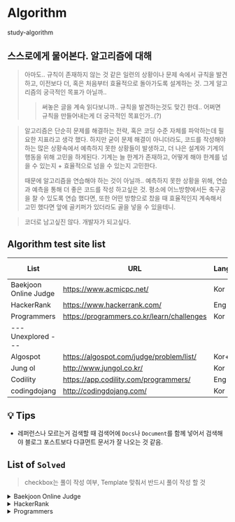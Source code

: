 # Algorithm
study-algorithm

## 스스로에게 물어본다. 알고리즘에 대해  
> 아마도.. 규칙이 존재하지 않는 것 같은 일련의 상황이나 문제 속에서 규칙을 발견하고, 이전보다 더, 혹은 처음부터 효율적으로 돌아가도록 설계하는 것.
> 그게 알고리즘의 궁극적인 목표가 아닐까..
>> 써놓은 글을 계속 읽다보니까.. 규칙을 발견하는것도 맞긴 한데.. 어쩌면 규칙을 만들어내는게 더 궁극적인 목표인가..(?)

> 알고리즘은 단순히 문제를 해결하는 전략, 혹은 코딩 수준 자체를 파악하는데 필요한 지표라고 생각 했다.
> 하지만 굳이 문제 해결이 아니더라도, 코드를 작성해야하는 많은 상황속에서 예측하지 못한 상황들이 발생하고, 더 나은 설계와 기계의 행동을 위해 고민을 하게된다.
> 기계는 늘 한계가 존재하고, 어떻게 해야 한계를 넘을 수 있는지 + 효율적으로 넘을 수 있는지 고민한다.
>
> 때문에 알고리즘을 연습해야 하는 것이 아닐까.. 예측하지 못한 상황을 위해, 연습과 예측을 통해 더 좋은 코드를 작성 하고싶은 것.
> 평소에 어느방향에서든 축구공을 찰 수 있도록 연습 했다면, 또한 어떤 방향으로 찼을 때 효율적인지 계속해서 고민 했다면 앞에 골키퍼가 있더라도 골을 넣을 수 있을테니.

> 코더로 남고싶진 않다. 개발자가 되고싶다.

## Algorithm test site list
| List                  | URL                                        | Language | Remarks(Notes) | My own                 |
| --------------------- | ------------------------------------------ | -------- | -------------- | ---------------------- |
| Baekjoon Online Judge | https://www.acmicpc.net/                   | Kor      |                | [Link][my_Baekjoon]    |
| HackerRank            | https://www.hackerrank.com/                | Eng      |                | [Link][my_Programmers] |
| Programmers           | https://programmers.co.kr/learn/challenges | Kor      |                |                        |
| --- Unexplored ---    |                                            |          |                |                        |
| Algospot              | https://algospot.com/judge/problem/list/   | Kor+Eng  |                | [Link][my_Algospot]    |
| Jung ol               | http://www.jungol.co.kr/                   | Kor      |                |                        |
| Codility              | https://app.codility.com/programmers/      | Eng      |                |                        |
| codingdojang          | http://codingdojang.com/                   | Kor      |                |                        |

[my_Baekjoon]: https://www.acmicpc.net/user/dnr1105
[my_Programmers]: https://www.hackerrank.com/dnr1105
[my_Algospot]: https://algospot.com/user/profile/92448

## :bulb: Tips
- 레퍼런스나 모르는거 검색할 때 검색어에 `Docs`나 `Document`를 함께 넣어서 검색해야 블로그 포스트보다 다큐먼트 문서가 잘 나오는 것 같음.

## List of `Solved`
> checkbox는 풀이 작성 여부, Template 맞춰서 반드시 풀이 작성 할 것
<details>
<summary>Baekjoon Online Judge</summary>

- [01110 : 더하기 사이클](https://github.com/bin-e/algorithm/tree/master/baekjoon/01110)
- [01152 : 단어의 개수](https://github.com/bin-e/algorithm/tree/master/baekjoon/01152)
- [01157 : 단어 공부 (O)](https://github.com/bin-e/algorithm/tree/master/baekjoon/01157)
- [01546 : 평균](https://github.com/bin-e/algorithm/tree/master/baekjoon/01546)
- [02438 : 별 찍기 - 1](https://github.com/bin-e/algorithm/tree/master/baekjoon/02438)
- [02439 : 별 찍기 - 2](https://github.com/bin-e/algorithm/tree/master/baekjoon/02439)
- [02557 : Hello World](https://github.com/bin-e/algorithm/tree/master/baekjoon/02557)
- [02562 : 최댓값](https://github.com/bin-e/algorithm/tree/master/baekjoon/02562)
- [02577 : 숫자의 개수](https://github.com/bin-e/algorithm/tree/master/baekjoon/02577)
- [02675 : 문자열 반복](https://github.com/bin-e/algorithm/tree/master/baekjoon/02675)
- [02869 : 달팽이는 올라가고 싶다 (O)](https://github.com/bin-e/algorithm/tree/master/baekjoon/02869)
- [02908 : 상수](https://github.com/bin-e/algorithm/tree/master/baekjoon/02908)
- [02920 : 음계](https://github.com/bin-e/algorithm/tree/master/baekjoon/02920)
- [03052 : 나머지](https://github.com/bin-e/algorithm/tree/master/baekjoon/03052)
- [04153 : 직각삼각형](https://github.com/bin-e/algorithm/tree/master/baekjoon/04153)
- [04344 : 평균은 넘겠지](https://github.com/bin-e/algorithm/tree/master/baekjoon/04344)
- [07287 : 등록](https://github.com/bin-e/algorithm/tree/master/baekjoon/07287)
- [08958 : OX퀴즈](https://github.com/bin-e/algorithm/tree/master/baekjoon/08958)
- [10171 : 고양이](https://github.com/bin-e/algorithm/tree/master/baekjoon/10171)
- [10172 : 개](https://github.com/bin-e/algorithm/tree/master/baekjoon/10172)
- [10718 : We love kriii](https://github.com/bin-e/algorithm/tree/master/baekjoon/10718)
- [10809 : 알파벳 찾기](https://github.com/bin-e/algorithm/tree/master/baekjoon/10809)
- [10818 : 최소, 최대](https://github.com/bin-e/algorithm/tree/master/baekjoon/10818)
- [10871 : X보다 작은 수](https://github.com/bin-e/algorithm/tree/master/baekjoon/10871)
- [10951 : A+B - 4](https://github.com/bin-e/algorithm/tree/master/baekjoon/10951)
- [10952 : A+B - 5](https://github.com/bin-e/algorithm/tree/master/baekjoon/10952)
- [11654 : 아스키 코드](https://github.com/bin-e/algorithm/tree/master/baekjoon/11654)
- [11720 : 숫자의 합](https://github.com/bin-e/algorithm/tree/master/baekjoon/11720)
</details>

<details>
<summary>HackerRank</summary>

- `-`
</details>

<details>
<summary>Programmers</summary>

- [x] [12901 : 2016년](https://github.com/bin-e/algorithm/tree/master/programmers/challenges(courses-30)/12901)
- [x] [12903 : 가운데 글자 가져오기](https://github.com/bin-e/algorithm/tree/master/programmers/challenges(courses-30)/12903)
- [x] [12906 : 같은 숫자는 싫어](https://github.com/bin-e/algorithm/tree/master/programmers/challenges(courses-30)/12906)
- [x] [12910 : 나누어 떨어지는 숫자 배열](https://github.com/bin-e/algorithm/tree/master/programmers/challenges(courses-30)/12910)
- [ ] [12912 : 두 정수 사이의 합](https://github.com/bin-e/algorithm/tree/master/programmers/challenges(courses-30)/12912)
- [x] [12915 : 문자열 내 마음대로 정렬하기](https://github.com/bin-e/algorithm/tree/master/programmers/challenges(courses-30)/12915)
- [ ] [12916 : 문자열 내 p와 y의 개수](https://github.com/bin-e/algorithm/tree/master/programmers/challenges(courses-30)/12916)
- [x] [12918 : 문자열 다루기 기본](https://github.com/bin-e/algorithm/tree/master/programmers/challenges(courses-30)/12918)
- [x] [12919 : 서울에서 김서방 찾기](https://github.com/bin-e/algorithm/tree/master/programmers/challenges(courses-30)/12919)
- [x] [12922 : 수박수박수박수박수박수?](https://github.com/bin-e/algorithm/tree/master/programmers/challenges(courses-30)/12922)
- [x] [12930 : 이상한 문자 만들기](https://github.com/bin-e/algorithm/tree/master/programmers/challenges(courses-30)/12930)
- [x] [12969 : 직사각형 별찍기](https://github.com/bin-e/algorithm/tree/master/programmers/challenges(courses-30)/12969)
- [x] [42576 : 완주하지 못한 선수](https://github.com/bin-e/algorithm/tree/master/programmers/challenges(courses-30)/42576)
- [ ] [42583 : 다리를 지나는 트럭](https://github.com/bin-e/algorithm/tree/master/programmers/challenges(courses-30)/42583)
- [x] [42748 : K번째수](https://github.com/bin-e/algorithm/tree/master/programmers/challenges(courses-30)/42748)
- [x] [42840 : 모의고사](https://github.com/bin-e/algorithm/tree/master/programmers/challenges(courses-30)/42840)
</details>

[/Baekjoon]: https://github.com/bin-e/algorithm/tree/master/baekjoon
[/Programmers]: https://github.com/bin-e/algorithm/tree/master/programmers
[/HackerRank]: https://github.com/bin-e/algorithm/tree/master/hackerrank